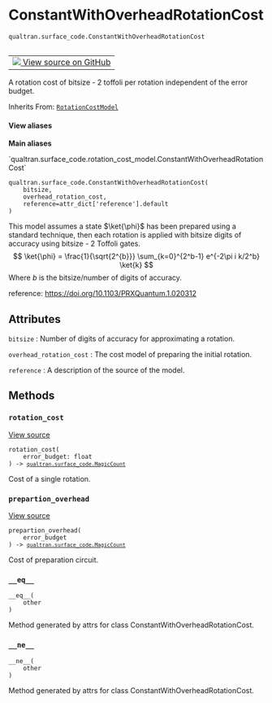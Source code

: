 # ConstantWithOverheadRotationCost
`qualtran.surface_code.ConstantWithOverheadRotationCost`


<table class="tfo-notebook-buttons tfo-api nocontent" align="left">
<td>
  <a target="_blank" href="https://github.com/quantumlib/Qualtran/blob/main/qualtran/surface_code/rotation_cost_model.py#L66-L93">
    <img src="https://www.tensorflow.org/images/GitHub-Mark-32px.png" />
    View source on GitHub
  </a>
</td>
</table>



A rotation cost of bitsize - 2 toffoli per rotation independent of the error budget.

Inherits From: [`RotationCostModel`](../../qualtran/surface_code/RotationCostModel.md)

<section class="expandable">
  <h4 class="showalways">View aliases</h4>
  <p>
<b>Main aliases</b>
<p>`qualtran.surface_code.rotation_cost_model.ConstantWithOverheadRotationCost`</p>
</p>
</section>

<pre class="devsite-click-to-copy prettyprint lang-py tfo-signature-link">
<code>qualtran.surface_code.ConstantWithOverheadRotationCost(
    bitsize,
    overhead_rotation_cost,
    reference=attr_dict[&#x27;reference&#x27;].default
)
</code></pre>



<!-- Placeholder for "Used in" -->

This model assumes a state $\ket{\phi}$ has been prepared using a standard technique, then
each rotation is applied with bitsize digits of accuracy using bitsize - 2 Toffoli gates.
$$
\ket{\phi} = \frac{1}{\sqrt{2^{b}}} \sum_{k=0}^{2^b-1} e^{-2\pi i k/2^b} \ket{k}
$$
Where $b$ is the bitsize/number of digits of accuracy.

reference: https://doi.org/10.1103/PRXQuantum.1.020312



<h2 class="add-link">Attributes</h2>

`bitsize`<a id="bitsize"></a>
: Number of digits of accuracy for approximating a rotation.

`overhead_rotation_cost`<a id="overhead_rotation_cost"></a>
: The cost model of preparing the initial rotation.

`reference`<a id="reference"></a>
: A description of the source of the model.




## Methods

<h3 id="rotation_cost"><code>rotation_cost</code></h3>

<a target="_blank" class="external" href="https://github.com/quantumlib/Qualtran/blob/main/qualtran/surface_code/rotation_cost_model.py#L89-L90">View source</a>

<pre class="devsite-click-to-copy prettyprint lang-py tfo-signature-link">
<code>rotation_cost(
    error_budget: float
) -> <a href="../../qualtran/surface_code/MagicCount.html"><code>qualtran.surface_code.MagicCount</code></a>
</code></pre>

Cost of a single rotation.


<h3 id="prepartion_overhead"><code>prepartion_overhead</code></h3>

<a target="_blank" class="external" href="https://github.com/quantumlib/Qualtran/blob/main/qualtran/surface_code/rotation_cost_model.py#L92-L93">View source</a>

<pre class="devsite-click-to-copy prettyprint lang-py tfo-signature-link">
<code>prepartion_overhead(
    error_budget
) -> <a href="../../qualtran/surface_code/MagicCount.html"><code>qualtran.surface_code.MagicCount</code></a>
</code></pre>

Cost of preparation circuit.


<h3 id="__eq__"><code>__eq__</code></h3>

<pre class="devsite-click-to-copy prettyprint lang-py tfo-signature-link">
<code>__eq__(
    other
)
</code></pre>

Method generated by attrs for class ConstantWithOverheadRotationCost.


<h3 id="__ne__"><code>__ne__</code></h3>

<pre class="devsite-click-to-copy prettyprint lang-py tfo-signature-link">
<code>__ne__(
    other
)
</code></pre>

Method generated by attrs for class ConstantWithOverheadRotationCost.




